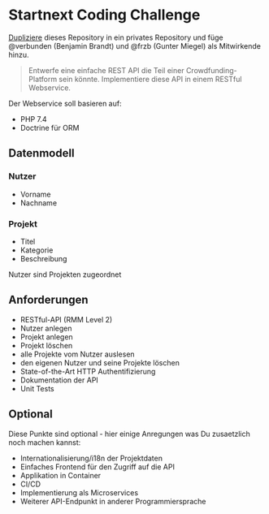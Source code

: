 # Startnext Coding Challenge

[Dupliziere][duplicate] dieses Repository in ein privates Repository und füge @verbunden (Benjamin Brandt) und @frzb (Gunter Miegel) als Mitwirkende hinzu.

> Entwerfe eine einfache REST API die Teil einer Crowdfunding-Platform sein könnte.
> Implementiere diese API in einem RESTful Webservice.

Der Webservice soll basieren auf:

- PHP 7.4
- Doctrine für ORM

## Datenmodell

### Nutzer

- Vorname
- Nachname

### Projekt

- Titel
- Kategorie
- Beschreibung

Nutzer sind Projekten zugeordnet

## Anforderungen

- RESTful-API (RMM Level 2)
- Nutzer anlegen
- Projekt anlegen
- Projekt löschen
- alle Projekte vom Nutzer auslesen
- den eigenen Nutzer und seine Projekte löschen
- State-of-the-Art HTTP Authentifizierung
- Dokumentation der API
- Unit Tests

## Optional

Diese Punkte sind optional - hier einige Anregungen was Du zusaetzlich noch machen kannst:

- Internationalisierung/i18n der Projektdaten
- Einfaches Frontend für den Zugriff auf die API
- Applikation in Container
- CI/CD
- Implementierung als Microservices
- Weiterer API-Endpunkt in anderer Programmiersprache

[duplicate]: https://docs.github.com/de/free-pro-team@latest/github/creating-cloning-and-archiving-repositories/duplicating-a-repository
